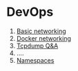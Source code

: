 # DevOps

1. [Basic networking](doc/1_networking.md)
2. [Docker networking](doc/2_docker_networking.md)
3. [Tcpdump Q&A](doc/3_Tcpdump_Q&A.md)
4. ....
5. [Namespaces](doc/5_namespace.md)

